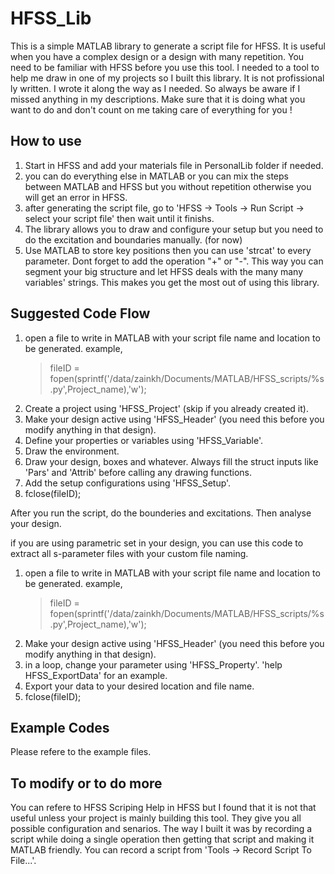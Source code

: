 # HFSS_Lib 

This is a simple MATLAB library to generate a script file for HFSS. It is useful when you have a complex design or a design with many repetition. You need to be familiar with HFSS before you use this tool. 
I needed to a tool to help me draw in one of my projects so I built this library. It is not profissional ly written. I wrote it along the way as I needed. So always be aware if I missed anything in my descriptions. Make sure that it is doing what you want to do and don't count on me taking care of everything for you !

## How to use

1. Start in HFSS and add your materials file in PersonalLib folder if needed. 
2. you can do everything else in MATLAB or you can mix the steps between MATLAB and HFSS but you without repetition otherwise you will get an error in HFSS. 
3. after generating the script file, go to 'HFSS -> Tools -> Run Script -> select your script file' then wait until it finishs. 
4. The library allows you to draw and configure your setup but you need to do the excitation and boundaries manually. (for now)
5. Use MATLAB to store key positions then you can use 'strcat' to every parameter. Dont forget to add the operation "+" or "-". This way you can segment your big structure and let HFSS deals with the many many variables' strings. This makes you get the most out of using this library. 


## Suggested Code Flow

1. open a file to write in MATLAB with your script file name and location to be generated.
	example,
	> fileID = fopen(sprintf('/data/zainkh/Documents/MATLAB/HFSS_scripts/%s.py',Project_name),'w');
2. Create a project using 'HFSS_Project' (skip if you already created it).
3. Make your design active using 'HFSS_Header' (you need this before you modify anything in that design).
4. Define your properties or variables using 'HFSS_Variable'.
5. Draw the environment.
6. Draw your design, boxes and whatever. Always fill the struct inputs like 'Pars' and 'Attrib' before calling any drawing functions. 
7. Add the setup configurations using 'HFSS_Setup'. 
8. fclose(fileID);

After you run the script, do the bounderies and excitations. 
Then analyse your design. 

if you are using parametric set in your design, you can use this code to extract all s-parameter files with your custom file naming. 
1. open a file to write in MATLAB with your script file name and location to be generated.
	example,
	> fileID = fopen(sprintf('/data/zainkh/Documents/MATLAB/HFSS_scripts/%s.py',Project_name),'w');
2. Make your design active using 'HFSS_Header' (you need this before you modify anything in that design).
3. in a loop, change your parameter using 'HFSS_Property'. 'help HFSS_ExportData' for an example.
4. Export your data to your desired location and file name. 
5. fclose(fileID);


## Example Codes
Please refere to the example files. 

## To modify or to do more
You can refere to HFSS Scriping Help in HFSS but I found that it is not that useful unless your project is mainly building this tool. They give you all possible configuration and senarios. The way I built it was by recording a script while doing a single operation then getting that script and making it MATLAB friendly. You can record a script from 'Tools -> Record Script To File...'. 


